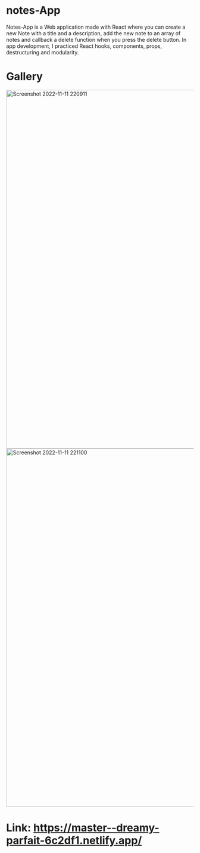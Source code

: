 # notes-App

Notes-App is a Web application made with React where you can create a new Note with a title and a description, add the new note to an array of notes and callback a delete function when you press the delete button.
In app development, I practiced React hooks, components, props, destructuring and modularity.

# Gallery

<img width="960" alt="Screenshot 2022-11-11 220911" src="https://user-images.githubusercontent.com/109650294/201424072-8f8e65a2-f3f5-41c8-9bb5-d8b2cf72bc14.png">
<img width="959" alt="Screenshot 2022-11-11 221100" src="https://user-images.githubusercontent.com/109650294/201424058-7fac7a0c-04cb-42bb-a4ea-47b34388f038.png">


# Link: https://master--dreamy-parfait-6c2df1.netlify.app/
